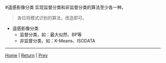 
#遥感影像分类
实现监督分类和非监督分类的算法至少各一种。

> 各位将模式识别的算法，改造即可。

- 遥感影像分类
	- 监督分类，如：最大似然、BP等
	- 非监督分类，如：K-Means、ISODATA

---
[Home](https://wanghp119.github.io/RSIP/) | [Return](#遥感影像分类) | [Prev](./D5_Geocorrection.md)